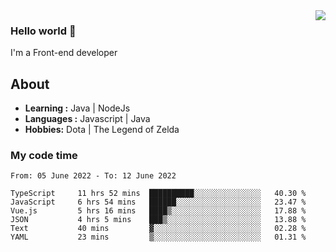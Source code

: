 <img align='right' src="https://github-readme-stats.vercel.app/api?username=jumodada&show_icons=true&theme=vue">

### Hello world 👋

I'm a Front-end developer 
    
## About
-  **Learning :** Java | NodeJs
-  **Languages :** Javascript | Java
-  **Hobbies:** Dota | The Legend of Zelda

### My code time

<!--START_SECTION:waka-->

```text
From: 05 June 2022 - To: 12 June 2022

TypeScript     11 hrs 52 mins  ██████████░░░░░░░░░░░░░░░   40.30 %
JavaScript     6 hrs 54 mins   ██████░░░░░░░░░░░░░░░░░░░   23.47 %
Vue.js         5 hrs 16 mins   ████▒░░░░░░░░░░░░░░░░░░░░   17.88 %
JSON           4 hrs 5 mins    ███▒░░░░░░░░░░░░░░░░░░░░░   13.88 %
Text           40 mins         ▓░░░░░░░░░░░░░░░░░░░░░░░░   02.28 %
YAML           23 mins         ▒░░░░░░░░░░░░░░░░░░░░░░░░   01.31 %
```

<!--END_SECTION:waka-->
